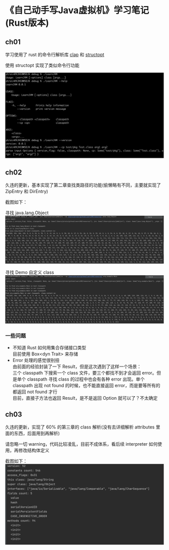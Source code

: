 # 《自己动手写Java虚拟机》学习笔记(Rust版本)

## ch01
学习使用了 rust 的命令行解析库 [clap](https://docs.rs/clap/4.4.2/clap/struct.Command.html) 和 [structopt](https://docs.rs/structopt/0.3.26/structopt/index.html)  

使用 structopt 实现了类似命令行功能 

![](./doc//img/rust_cmd.jpg)

## ch02
久违的更新，基本实现了第二章查找类路径的功能(偷懒略有不同，主要就实现了 ZipEntry 和 DirEntry)

截图如下：

寻找 java.lang.Object
![](./doc/img/chapter2_boot.png)  

寻找 Demo 自定义 class
![](./doc/img/chapter2_user.png)

### 一些问题

+ 不知道 Rust 如何用集合存储接口类型  
  目前使用 Box&lt;dyn Trait&gt; 来存储
+ Error 处理的感觉很别扭  
  由前面的经验封装了一下 Result，但是这次遇到了这样一个场景：  
  三个 classpath 下搜索一个 class 文件，要三个都找不到才会返回 error。但是单个 classpath 寻找 class 的过程中也会有各种 error 出现。单个 classpath 出现 not found 的时候，也不能直接返回 error，而是要等所有的都返回 not found 才行  
  目前，直接子方法也返回 Result，是不是返回 Option 就可以了？不太确定

## ch03
久违的更新，实现了 60% 的第三章的 class 解析(没有去详细解析 attributes 里面的东西，后面用到再解析)

请忽略一切 warning，代码比较凌乱，目前不成体系，看后续 interpreter 如何使用，再修改结构体定义

截图如下：
![](./doc/img/chapter3_classfile.jpg)
